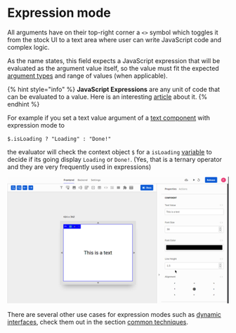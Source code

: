 # Expression mode

All arguments have on their top-right corner a `<>` symbol which toggles it from the stock UI to a text area where user can write JavaScript code and complex logic.

As the name states, this field expects a JavaScript expression that will be evaluated as the argument value itself, so the value must fit the expected [argument types](argument-types.md) and range of values \(when applicable\).

{% hint style="info" %}
**JavaScript Expressions** are any unit of code that can be evaluated to a value. Here is an interesting [article](https://medium.com/launch-school/javascript-expressions-and-statements-4d32ac9c0e74) about it.
{% endhint %}

For example if you set a text value argument of a [text component](../elements/text.md) with expression mode to 

```text
$.isLoading ? "Loading" : "Done!"
```

the evaluator will check the context object `$` for a `isLoading` [variable]() to decide if its going display `Loading` or `Done!`. \(Yes, that is a ternary operator and they are very frequently used in expressions\)

![](../../../.gitbook/assets/isloading.gif)

There are several other use cases for expression modes such as [dynamic interfaces](../../../tutorials/common-tecniques/dynamic-interfaces.md), check them out in the section [common techniques](../../../tutorials/common-tecniques/).

